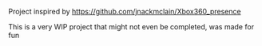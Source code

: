 Project inspired by https://github.com/jnackmclain/Xbox360_presence

This is a very WIP project that might not even be completed, was made for fun